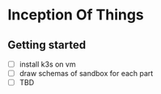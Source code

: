 # Inception Of Things

## Getting started
- [ ] install k3s on vm
- [ ] draw schemas of sandbox for each part
- [ ] TBD
